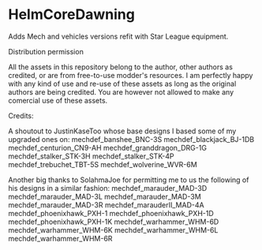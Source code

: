 # HelmCoreDawning
Adds Mech and vehicles versions refit with Star League equipment. 

Distribution permission

All the assets in this repository belong to the author, other authors as credited, or are from free-to-use modder's resources.
I am perfectly happy with any kind of use and re-use of these assets as long as the original authors are being credited. You are however not allowed to make any comercial use of these assets.

Credits: 

A shoutout to JustinKaseToo whose base designs I based some of my upgraded ones on:
mechdef_banshee_BNC-3S
mechdef_blackjack_BJ-1DB
mechdef_centurion_CN9-AH
mechdef_granddragon_DRG-1G
mechdef_stalker_STK-3H
mechdef_stalker_STK-4P
mechdef_trebuchet_TBT-5S
mechdef_wolverine_WVR-6M

Another big thanks to SolahmaJoe for permitting me to us the following of his designs in a similar fashion:
mechdef_marauder_MAD-3D
mechdef_marauder_MAD-3L
mechdef_marauder_MAD-3M
mechdef_marauder_MAD-3R
mechdef_marauderII_MAD-4A
mechdef_phoenixhawk_PXH-1
mechdef_phoenixhawk_PXH-1D
mechdef_phoenixhawk_PXH-1K
mechdef_warhammer_WHM-6D
mechdef_warhammer_WHM-6K
mechdef_warhammer_WHM-6L
mechdef_warhammer_WHM-6R
